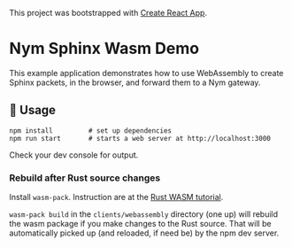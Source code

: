 This project was bootstrapped with [Create React App](https://github.com/facebook/create-react-app).

# Nym Sphinx Wasm Demo

This example application demonstrates how to use WebAssembly to create Sphinx packets, in the browser, and forward them to a Nym gateway.

## 🚴 Usage

```
npm install         # set up dependencies
npm run start       # starts a web server at http://localhost:3000
```

Check your dev console for output.

### Rebuild after Rust source changes

Install `wasm-pack`. Instruction are at the [Rust WASM tutorial](https://rustwasm.github.io/docs/book/game-of-life/hello-world.html). 

`wasm-pack build` in the `clients/webassembly` directory (one up) will rebuild the wasm package if you make changes to the Rust source. That will be automatically picked up (and reloaded, if need be) by the npm dev server.